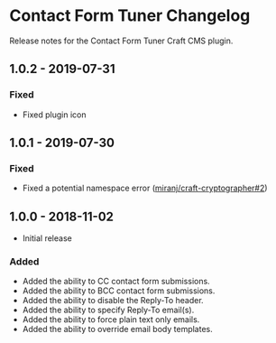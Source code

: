 # Contact Form Tuner Changelog

Release notes for the Contact Form Tuner Craft CMS plugin.



## 1.0.2 - 2019-07-31

### Fixed

- Fixed plugin icon



## 1.0.1 - 2019-07-30

### Fixed

- Fixed a potential namespace error ([miranj/craft-cryptographer#2](https://github.com/miranj/craft-cryptographer/issues/2))



## 1.0.0 - 2018-11-02

- Initial release

### Added

- Added the ability to CC contact form submissions.
- Added the ability to BCC contact form submissions.
- Added the ability to disable the Reply-To header.
- Added the ability to specify Reply-To email(s).
- Added the ability to force plain text only emails.
- Added the ability to override email body templates.

